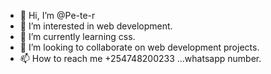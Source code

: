 - 👋 Hi, I’m @Pe-te-r
- 👀 I’m interested in web development.
- 🌱 I’m currently learning css.
- 💞️ I’m looking to collaborate on web development projects.
- 📫 How to reach me +254748200233 ...whatsapp number. 

<!---
Pe-te-r/Pe-te-r is a ✨ special ✨ repository because its `README.md` (this file) appears on your GitHub profile.
You can click the Preview link to take a look at your changes.
--->

